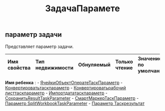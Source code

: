 ﻿---
title: ЗадачаПарамете
second_title: Aspose.Cells Cloud Documen
type: docs
url: /ru/specification/model/taskparameter/
description: "Aspose.Cells Спецификация облачной модели: TaskParameter. Легко обрабатывайте Excel и другие документы электронных таблиц с помощью таких функций, как открытие, создание, редактирование, разделение, слияние, сравнение и преобразование."
kwords: Excel, Office, электронная таблица, Cloud REST API, TaskParameter
weight: 50
---
## **параметр задачи**

 Представляет параметр задачи.

| Имя свойства| Тип недвижимости| Обнуляемый| Только чтение| Значение по умолчанию| Описание|
|:- |:- |:- |:- |:- |:- |

**Имя ребенка** : 
	-  [ЯчейкиОбъектОператеТаскПараметр](cellsobjectoperatetaskparameter) 
	-  [Конвертироватьтаскпараметр](converttaskparameter) 
	-  [Конвертироватьрабочий листтаскпараметр](convertworksheettaskparameter) 
	-  [Импортдататаскпараметр](importdatataskparameter) 
	-  [СохранитьResultTaskParameter](saveresulttaskparameter) 
	-  [СмартМаркерТаскПараметр](smartmarkertaskparameter) 
	-  [Параметр SplitWorkbookTaskParameter](splitworkbooktaskparameter) 
	-  [Параметр Таскрезультат](taskresultparameter) 
